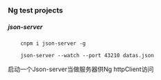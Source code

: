 ### Ng test projects

##### json-server
```
    cnpm i json-server -g

    json-server --watch --port 43210 datas.json
```
启动一个Json-server当做服务器供Ng httpClient访问
